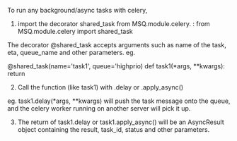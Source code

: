 To run any background/async tasks with celery,

1. import the decorator shared_task from MSQ.module.celery.
: from MSQ.module.celery import shared_task

The decorator @shared_task accepts arguments such as name of the task, eta, queue_name and other parameters.
eg.

@shared_task(name='task1', queue='highprio)
def task1(*args, **kwargs):
return 

2. Call the function (like task1) with .delay or .apply_async()

eg. task1.delay(*args, **kwargs) will push the task message onto the queue, and the celery worker running on another server will pick it up.

3. The return of task1.delay or task1.apply_async() will be an AsyncResult object containing the result, task_id, status and other parameters.

